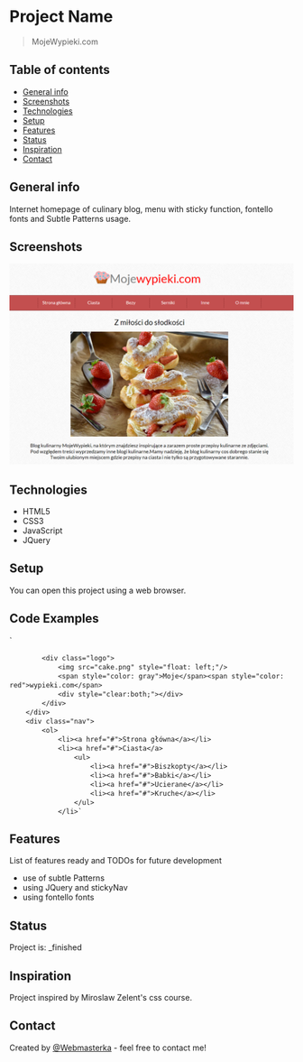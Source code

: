 # Project Name
> MojeWypieki.com

## Table of contents
* [General info](#general-info)
* [Screenshots](#screenshots)
* [Technologies](#technologies)
* [Setup](#setup)
* [Features](#features)
* [Status](#status)
* [Inspiration](#inspiration)
* [Contact](#contact)

## General info
Internet homepage of culinary blog, menu with sticky function, fontello fonts and Subtle Patterns usage.

## Screenshots
![Example screenshot](./img/screenshot.png)

## Technologies
* HTML5
* CSS3
* JavaScript
* JQuery

## Setup
You can open this project using a web browser.

## Code Examples

`	<div class="wrapper">
		<div class="header">
		
			<div class="logo">
				<img src="cake.png" style="float: left;"/>
				<span style="color: gray">Moje</span><span style="color: red">wypieki.com</span>
				<div style="clear:both;"></div>
			</div>
		</div>
		<div class="nav">
			<ol>
				<li><a href="#">Strona główna</a></li>
				<li><a href="#">Ciasta</a>
					<ul>
						<li><a href="#">Biszkopty</a></li>
						<li><a href="#">Babki</a></li>
						<li><a href="#">Ucierane</a></li>
						<li><a href="#">Kruche</a></li>
					</ul>
				</li>`

## Features
List of features ready and TODOs for future development
* use of subtle Patterns
* using JQuery and stickyNav
 * using fontello fonts


## Status
Project is: _finished

## Inspiration
Project inspired by Miroslaw Zelent's css course.

## Contact
Created by [@Webmasterka](https://github.com/webmasterka) - feel free to contact me!
